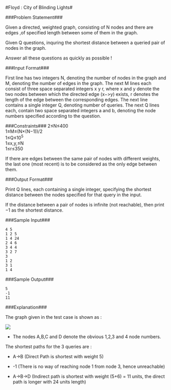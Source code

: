 #Floyd : City of Blinding Lights#


###Problem Statement###

Given a directed, weighted graph, consisting of N nodes and there are edges ,of specified length between some of them in the graph.  

Given Q questions, inquring the shortest distance between a queried pair of nodes in the graph.  

Answer all these questions as quickly as possible !  

###Input Format###

First line has two integers N, denoting the number of nodes in the graph and M, denoting the number of edges in the graph.
The next M lines each consist of three space separated integers x y r, where x and y denote the two nodes between which the directed edge (x−>y) exists, r denotes the length of the edge between the corresponding edges.
The next line contains a single integer Q, denoting number of queries.
The next Q lines each, contain two space separated integers a and b, denoting the node numbers specified according to the question.

###Constraints###
2≤N≤400  
1≤M≤(N×(N−1))/2    
1≤Q≤10<sup>5</sup>    
1≤x,y,≤N  
1≤r≤350  

If there are edges between the same pair of nodes with different weights, the last one (most recent) is to be considered as the only edge between them.

###Output Format###

Print Q lines, each containing a single integer, specifying the shortest distance between the nodes specified for that query in the input.  

If the distance between a pair of nodes is infinite (not reachable), then print −1 as the shortest distance.  

###Sample Input###
```
4 5
1 2 5
1 4 24
2 4 6
3 4 4
3 2 7
3
1 2
3 1
1 4
```
###Sample Output###
```
5
-1
11
```
###Explanation###

The graph given in the test case is shown as :  

<img src="http://drive.google.com/uc?export=download&amp;id=0B_UrJ0h5_x_mcWlYbzRVeEllajQ">    


*    The nodes A,B,C and D denote the obvious 1,2,3 and 4 node numbers.

The shortest paths for the 3 queries are :

*    A->B (Direct Path is shortest with weight 5)

*    -1 (There is no way of reaching node 1 from node 3, hence unreachable)

*    A->B->D (Indirect path is shortest with weight (5+6) = 11 units, the direct path is longer with 24 units length)

